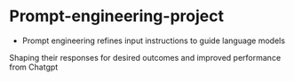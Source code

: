 # Prompt-engineering-project
* Prompt engineering refines input instructions to guide language models

Shaping their responses for desired outcomes and improved performance from Chatgpt
